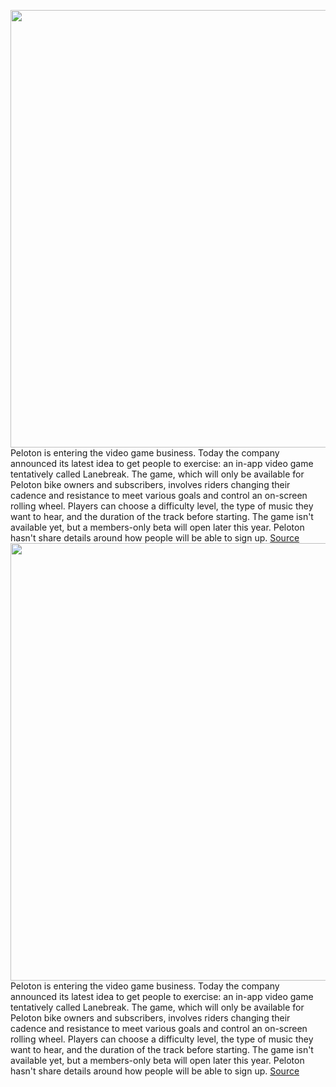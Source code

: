 <img src='https://cdn.vox-cdn.com/thumbor/NZReqoo6JU57D5VllwB_kon52AM=/0x0:1920x1080/1200x800/filters:focal(807x387:1113x693)/cdn.vox-cdn.com/uploads/chorus_image/image/69600102/Lanebreak___Gameplay___2.0.png' width='700px' /><br/>
Peloton is entering the video game business. Today the company announced its latest idea to get people to exercise: an in-app video game tentatively called Lanebreak. The game, which will only be available for Peloton bike owners and subscribers, involves riders changing their cadence and resistance to meet various goals and control an on-screen rolling wheel. Players can choose a difficulty level, the type of music they want to hear, and the duration of the track before starting. The game isn't available yet, but a members-only beta will open later this year. Peloton hasn't share details around how people will be able to sign up.
<a href='https://www.theverge.com/2021/7/19/22580340/peloton-lanebreak-in-app-game-launch'> Source <a/><img src='https://cdn.vox-cdn.com/thumbor/NZReqoo6JU57D5VllwB_kon52AM=/0x0:1920x1080/1200x800/filters:focal(807x387:1113x693)/cdn.vox-cdn.com/uploads/chorus_image/image/69600102/Lanebreak___Gameplay___2.0.png' width='700px' /><br/>
Peloton is entering the video game business. Today the company announced its latest idea to get people to exercise: an in-app video game tentatively called Lanebreak. The game, which will only be available for Peloton bike owners and subscribers, involves riders changing their cadence and resistance to meet various goals and control an on-screen rolling wheel. Players can choose a difficulty level, the type of music they want to hear, and the duration of the track before starting. The game isn't available yet, but a members-only beta will open later this year. Peloton hasn't share details around how people will be able to sign up.
<a href='https://www.theverge.com/2021/7/19/22580340/peloton-lanebreak-in-app-game-launch'> Source <a/>